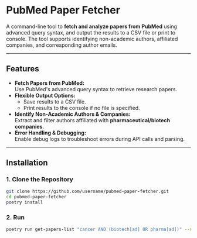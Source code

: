 # PubMed Paper Fetcher

A command-line tool to **fetch and analyze papers from PubMed** using advanced query syntax, and output the results to a CSV file or print to console. The tool supports identifying non-academic authors, affiliated companies, and corresponding author emails.

---

## Features

- **Fetch Papers from PubMed:**  
   Use PubMed's advanced query syntax to retrieve research papers.
- **Flexible Output Options:**  
  - Save results to a CSV file.
  - Print results to the console if no file is specified.
- **Identify Non-Academic Authors & Companies:**  
   Extract and filter authors affiliated with **pharmaceutical/biotech companies**.
- **Error Handling & Debugging:**  
   Enable debug logs to troubleshoot errors during API calls and parsing.

---

## Installation

### 1. Clone the Repository

```bash
git clone https://github.com/username/pubmed-paper-fetcher.git
cd pubmed-paper-fetcher
poetry install
```

### 2. Run

```bash
poetry run get-papers-list "cancer AND (biotech[ad] OR pharma[ad])" --max 1 --debug --file papers.csv
```
